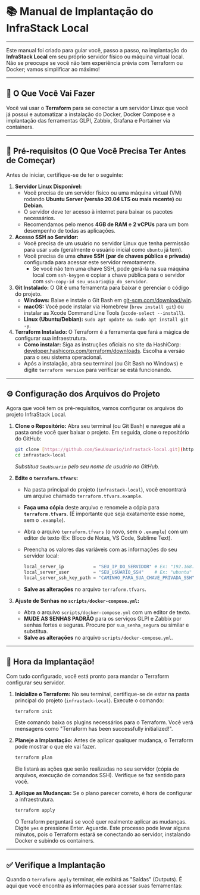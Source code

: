# 📚 Manual de Implantação do InfraStack Local

---

Este manual foi criado para guiar você, passo a passo, na implantação do **InfraStack Local** em seu próprio servidor físico ou máquina virtual local. Não se preocupe se você não tem experiência prévia com Terraform ou Docker; vamos simplificar ao máximo!

---

## 🎯 O Que Você Vai Fazer

Você vai usar o **Terraform** para se conectar a um servidor Linux que você já possui e automatizar a instalação do Docker, Docker Compose e a implantação das ferramentas GLPI, Zabbix, Grafana e Portainer via containers.

---

## 📝 Pré-requisitos (O Que Você Precisa Ter Antes de Começar)

Antes de iniciar, certifique-se de ter o seguinte:

1.  **Servidor Linux Disponível:**
    * Você precisa de um servidor físico ou uma máquina virtual (VM) rodando **Ubuntu Server (versão 20.04 LTS ou mais recente)** ou **Debian**.
    * O servidor deve ter acesso à internet para baixar os pacotes necessários.
    * Recomendamos pelo menos **4GB de RAM** e **2 vCPUs** para um bom desempenho de todas as aplicações.
2.  **Acesso SSH ao Servidor:**
    * Você precisa de um usuário no servidor Linux que tenha permissão para usar `sudo` (geralmente o usuário inicial como `ubuntu` já tem).
    * Você precisa de uma **chave SSH (par de chaves pública e privada)** configurada para acessar este servidor remotamente.
        * Se você não tem uma chave SSH, pode gerá-la na sua máquina local com `ssh-keygen` e copiar a chave pública para o servidor com `ssh-copy-id seu_usuario@ip_do_servidor`.
3.  **Git Instalado:** O Git é uma ferramenta para baixar e gerenciar o código do projeto.
    * **Windows:** Baixe e instale o Git Bash em [git-scm.com/download/win](https://git-scm.com/download/win).
    * **macOS:** Você pode instalar via Homebrew (`brew install git`) ou instalar as Xcode Command Line Tools (`xcode-select --install`).
    * **Linux (Ubuntu/Debian):** `sudo apt update && sudo apt install git -y`.
4.  **Terraform Instalado:** O Terraform é a ferramenta que fará a mágica de configurar sua infraestrutura.
    * **Como instalar:** Siga as instruções oficiais no site da HashiCorp: [developer.hashicorp.com/terraform/downloads](https://developer.hashicorp.com/terraform/downloads). Escolha a versão para o seu sistema operacional.
    * Após a instalação, abra seu terminal (ou Git Bash no Windows) e digite `terraform version` para verificar se está funcionando.

---

## ⚙️ Configuração dos Arquivos do Projeto

Agora que você tem os pré-requisitos, vamos configurar os arquivos do projeto InfraStack Local.

1.  **Clone o Repositório:** Abra seu terminal (ou Git Bash) e navegue até a pasta onde você quer baixar o projeto. Em seguida, clone o repositório do GitHub:

    ```bash
    git clone [https://github.com/SeuUsuario/infrastack-local.git](https://github.com/SeuUsuario/infrastack-local.git)
    cd infrastack-local
    ```

    *Substitua `SeuUsuario` pelo seu nome de usuário no GitHub.*

2.  **Edite o `terraform.tfvars`:**
    * Na pasta principal do projeto (`infrastack-local`), você encontrará um arquivo chamado `terraform.tfvars.example`.
    * **Faça uma cópia** deste arquivo e renomeie a cópia para **`terraform.tfvars`**. (É importante que seja exatamente esse nome, sem o `.example`).
    * Abra o arquivo `terraform.tfvars` (o novo, sem o `.example`) com um editor de texto (Ex: Bloco de Notas, VS Code, Sublime Text).
    * Preencha os valores das variáveis com as informações do seu servidor local:

        ```terraform
        local_server_ip           = "SEU_IP_DO_SERVIDOR" # Ex: "192.168.1.100"
        local_server_user         = "SEU_USUARIO_SSH"    # Ex: "ubuntu" ou "admin"
        local_server_ssh_key_path = "CAMINHO_PARA_SUA_CHAVE_PRIVADA_SSH" # Ex: "/home/seu_usuario/.ssh/id_rsa" ou "C:\\Users\\SeuUsuario\\.ssh\\id_rsa"
        ```

    * **Salve as alterações** no arquivo `terraform.tfvars`.

3.  **Ajuste de Senhas no `scripts/docker-compose.yml`:**
    * Abra o arquivo `scripts/docker-compose.yml` com um editor de texto.
    * **MUDE AS SENHAS PADRÃO** para os serviços GLPI e Zabbix por senhas fortes e seguras. Procure por `sua_senha_segura` ou similar e substitua.
    * **Salve as alterações** no arquivo `scripts/docker-compose.yml`.

---

## 🚀 Hora da Implantação!

Com tudo configurado, você está pronto para mandar o Terraform configurar seu servidor.

1.  **Inicialize o Terraform:** No seu terminal, certifique-se de estar na pasta principal do projeto (`infrastack-local`). Execute o comando:

    ```bash
    terraform init
    ```

    Este comando baixa os plugins necessários para o Terraform. Você verá mensagens como "Terraform has been successfully initialized!".

2.  **Planeje a Implantação:** Antes de aplicar qualquer mudança, o Terraform pode mostrar o que ele vai fazer.

    ```bash
    terraform plan
    ```

    Ele listará as ações que serão realizadas no seu servidor (cópia de arquivos, execução de comandos SSH). Verifique se faz sentido para você.

3.  **Aplique as Mudanças:** Se o plano parecer correto, é hora de configurar a infraestrutura.

    ```bash
    terraform apply
    ```

    O Terraform perguntará se você quer realmente aplicar as mudanças. Digite `yes` e pressione Enter.
    Aguarde. Este processo pode levar alguns minutos, pois o Terraform estará se conectando ao servidor, instalando Docker e subindo os containers.

---

## ✅ Verifique a Implantação

Quando o `terraform apply` terminar, ele exibirá as "Saídas" (Outputs). É aqui que você encontra as informações para acessar suas ferramentas:
